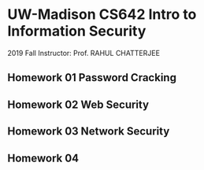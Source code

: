 # UW-Madison CS642 Intro to Information Security

2019 Fall Instructor: Prof. RAHUL CHATTERJEE

## Homework 01 Password Cracking

## Homework 02 Web Security

## Homework 03 Network Security

## Homework 04
